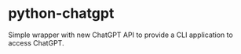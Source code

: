# python-chatgpt
Simple wrapper with new ChatGPT API to provide a CLI application to access ChatGPT.
